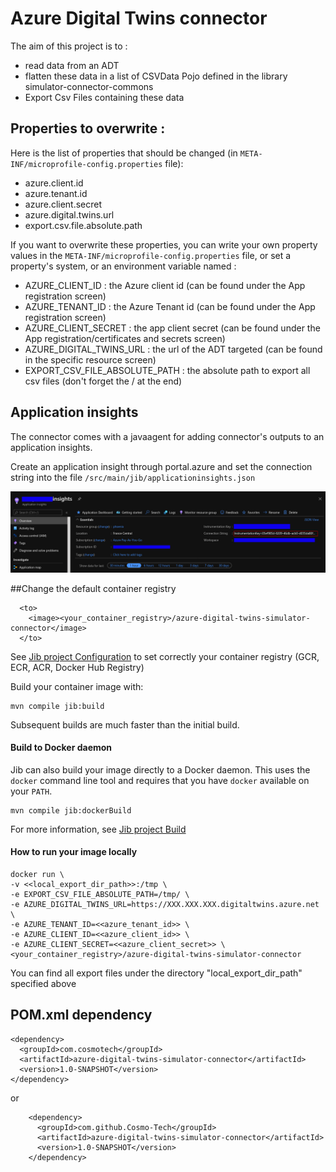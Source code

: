 # Azure Digital Twins connector
The aim of this project is to :
 - read data from an ADT
 - flatten these data in a list of CSVData Pojo defined in the library simulator-connector-commons
 - Export Csv Files containing these data

## Properties to overwrite :
Here is the list of properties that should be changed (in ```META-INF/microprofile-config.properties``` file):
- azure.client.id
- azure.tenant.id
- azure.client.secret
- azure.digital.twins.url
- export.csv.file.absolute.path

If you want to overwrite these properties, you can write your own property values in the ```META-INF/microprofile-config.properties``` file, or set a property's system, or an environment variable named :
- AZURE_CLIENT_ID : the Azure client id (can be found under the App registration screen)
- AZURE_TENANT_ID : the Azure Tenant id (can be found under the App registration screen)
- AZURE_CLIENT_SECRET : the app client secret (can be found under the App registration/certificates and secrets screen)
- AZURE_DIGITAL_TWINS_URL : the url of the ADT targeted (can be found in the specific resource screen)
- EXPORT_CSV_FILE_ABSOLUTE_PATH : the absolute path to export all csv files (don't forget the / at the end)

## Application insights
The connector comes with a javaagent for adding connector's outputs to an application insights.

Create an application insight through portal.azure and set the connection string into the file ```/src/main/jib/applicationinsights.json```

![Application Insights](README/ApplicationInsights.png)

##Change the default container registry

```
  <to>
    <image><your_container_registry>/azure-digital-twins-simulator-connector</image>
  </to>
```
See [Jib project Configuration]("https://github.com/GoogleContainerTools/jib/tree/master/jib-maven-plugin#configuration") to set correctly your container registry (GCR, ECR, ACR, Docker Hub Registry)

Build your container image with:

```shell
mvn compile jib:build
```

Subsequent builds are much faster than the initial build.

#### Build to Docker daemon

Jib can also build your image directly to a Docker daemon. This uses the `docker` command line tool and requires that you have `docker` available on your `PATH`.

```shell
mvn compile jib:dockerBuild
```

For more information, see [Jib project Build]("https://github.com/GoogleContainerTools/jib/tree/master/jib-maven-plugin#build-your-image")

#### How to run your image locally 

```
docker run \ 
-v <<local_export_dir_path>>:/tmp \ 
-e EXPORT_CSV_FILE_ABSOLUTE_PATH=/tmp/ \ 
-e AZURE_DIGITAL_TWINS_URL=https://XXX.XXX.XXX.digitaltwins.azure.net \
-e AZURE_TENANT_ID=<<azure_tenant_id>> \
-e AZURE_CLIENT_ID=<<azure_client_id>> \
-e AZURE_CLIENT_SECRET=<<azure_client_secret>> \
<your_container_registry>/azure-digital-twins-simulator-connector
```

You can find all export files under the directory "local_export_dir_path" specified above


## POM.xml dependency 

```
<dependency>
  <groupId>com.cosmotech</groupId>
  <artifactId>azure-digital-twins-simulator-connector</artifactId>
  <version>1.0-SNAPSHOT</version>
</dependency>

```
or 
```
    <dependency>
      <groupId>com.github.Cosmo-Tech</groupId>
      <artifactId>azure-digital-twins-simulator-connector</artifactId>
      <version>1.0-SNAPSHOT</version>
    </dependency>
```

